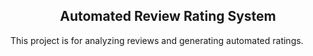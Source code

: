 <h2 align="center">Automated Review Rating System</h2>

This project is for analyzing reviews and generating automated ratings.
